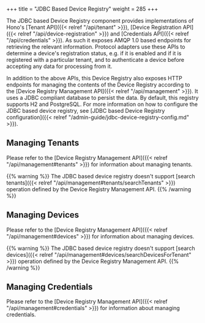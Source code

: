 +++
title = "JDBC Based Device Registry"
weight = 285
+++

The JDBC based Device Registry component provides implementations of Hono's [Tenant API]({{< relref "/api/tenant" >}}), [Device Registration API]({{< relref "/api/device-registration" >}}) and [Credentials API]({{< relref "/api/credentials" >}}). As such it exposes AMQP 1.0 based endpoints for retrieving the relevant information. Protocol adapters use these APIs to determine a device's registration status, e.g. if it is enabled and if it is registered with a particular tenant, and to authenticate a device before accepting any data for processing from it.

In addition to the above APIs, this Device Registry also exposes HTTP endpoints for managing the contents of the Device Registry according to the [Device Registry Management API]({{< relref "/api/management" >}}). It uses a JDBC compliant database to persist the data. By default, this registry supports H2 and PostgreSQL. For more information on how to configure the JDBC based device registry, see [JDBC based Device Registry configuration]({{< relref "/admin-guide/jdbc-device-registry-config.md" >}}).

## Managing Tenants

Please refer to the [Device Registry Management API]({{< relref "/api/management#tenants" >}}) for information about managing tenants.

{{% warning %}}
The JDBC based device registry doesn't support [search tenants]({{< relref "/api/management#tenants/searchTenants" >}}) operation defined by the Device Registry Management API.
{{% /warning %}}

## Managing Devices

Please refer to the [Device Registry Management API]({{< relref "/api/management#devices" >}}) for information about managing devices.

{{% warning %}}
The JDBC based device registry doesn't support [search devices]({{< relref "/api/management#devices/searchDevicesForTenant" >}}) operation defined by the Device Registry Management API.
{{% /warning %}}

## Managing Credentials

Please refer to the [Device Registry Management API]({{< relref "/api/management#credentials" >}}) for information about managing credentials.
